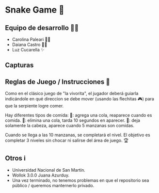 # Snake Game 🐍

## Equipo de desarrollo 👩‍💻

- Carolina Paleari 🙋‍♀️
- Daiana Castro 💁‍♀️
- Luz Cucarella ✨

## Capturas

## Reglas de Juego / Instrucciones 📜

Como en el clásico juego de "la vivorita", el jugador deberá guiarla indicándole
en qué direccion se debe mover (usando las flechitas 🎮) para que la serpiente logre
comer.

Hay diferentes tipos de comida:
🍎: agrega una cola, reaparece cuando es comida.
🍌: elimina una cola, tarda 10 segundos en aparecer. 
🍊: deja solamente la cabeza, aparece cuando 5 manzanas son comidas.

Cuando se llega a las 10 manzanas, se completará el nivel.
El objetivo es completar 3 niveles sin chocar ni salirse del área de juego. 🏆

## Otros ℹ️

- Universidad Nacional de San Martín.
- Wollok 3.0.0 Juana Azurduy.
- Una vez terminado, no tenemos problemas en que el repositorio sea público / queremos manternerlo privado.
